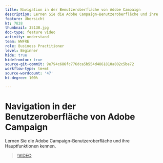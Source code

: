 ```yaml
---
title: Navigation in der Benutzeroberfläche von Adobe Campaign
description: Lernen Sie die Adobe Campaign-Benutzeroberfläche und ihre Hauptfunktionen kennen.
feature: Übersicht
kt: 7828
thumbnail: 35130.jpg
doc-type: feature video
activity: understand
team: WWFRE
role: Business Practitioner
level: Beginner
hide: true
hidefromtoc: true
source-git-commit: 9e794c686fc776dca5b554d4861810a802c5be72
workflow-type: tm+mt
source-wordcount: '47'
ht-degree: 100%

---
```


# Navigation in der Benutzeroberfläche von Adobe Campaign

Lernen Sie die Adobe Campaign-Benutzeroberfläche und ihre Hauptfunktionen kennen.

>[!VIDEO](https://video.tv.adobe.com/v/35130?quality=12)
